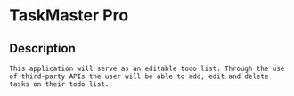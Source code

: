 # TaskMaster Pro

## Description
```
This application will serve as an editable todo list. Through the use of third-party APIs the user will be able to add, edit and delete tasks on their todo list.
```